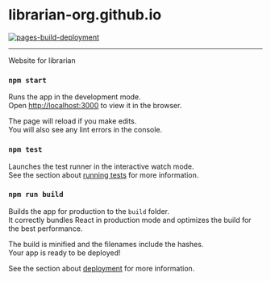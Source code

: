 # librarian-org.github.io
[![pages-build-deployment](https://github.com/librarian-org/librarian-org.github.io/actions/workflows/pages/pages-build-deployment/badge.svg)](https://github.com/librarian-org/librarian-org.github.io/actions/workflows/pages/pages-build-deployment)

---

Website for librarian

### `npm start`
Runs the app in the development mode.\
Open [http://localhost:3000](http://localhost:3000) to view it in the browser.

The page will reload if you make edits.\
You will also see any lint errors in the console.

### `npm test`

Launches the test runner in the interactive watch mode.\
See the section about [running tests](https://facebook.github.io/create-react-app/docs/running-tests) for more information.

### `npm run build`

Builds the app for production to the `build` folder.\
It correctly bundles React in production mode and optimizes the build for the best performance.

The build is minified and the filenames include the hashes.\
Your app is ready to be deployed!

See the section about [deployment](https://facebook.github.io/create-react-app/docs/deployment) for more information.